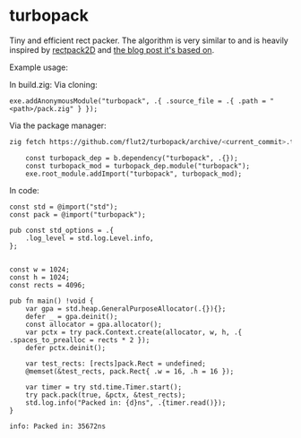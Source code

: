 # turbopack
Tiny and efficient rect packer.
The algorithm is very similar to and is heavily inspired by [rectpack2D](https://github.com/TeamHypersomnia/rectpack2D) and [the blog post it's based on](https://blackpawn.com/texts/lightmaps/default.html).

Example usage:

In build.zig:
Via cloning:

```zig
exe.addAnonymousModule("turbopack", .{ .source_file = .{ .path = "<path>/pack.zig" } });
```

Via the package manager:
```sh
zig fetch https://github.com/flut2/turbopack/archive/<current_commit>.tar.gz
```

```zig
    const turbopack_dep = b.dependency("turbopack", .{});
    const turbopack_mod = turbopack_dep.module("turbopack");
    exe.root_module.addImport("turbopack", turbopack_mod);
```

In code:
```zig
const std = @import("std");
const pack = @import("turbopack");

pub const std_options = .{
    .log_level = std.log.Level.info,
};


const w = 1024;
const h = 1024;
const rects = 4096;

pub fn main() !void {
    var gpa = std.heap.GeneralPurposeAllocator(.{}){};
    defer _ = gpa.deinit();
    const allocator = gpa.allocator();
    var pctx = try pack.Context.create(allocator, w, h, .{ .spaces_to_prealloc = rects * 2 });
    defer pctx.deinit();

    var test_rects: [rects]pack.Rect = undefined;
    @memset(&test_rects, pack.Rect{ .w = 16, .h = 16 });

    var timer = try std.time.Timer.start();
    try pack.pack(true, &pctx, &test_rects);
    std.log.info("Packed in: {d}ns", .{timer.read()});
}
```

``info: Packed in: 35672ns``